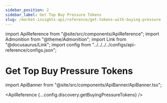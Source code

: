 ```yaml
---
sidebar_position: 2
sidebar_label: Get Top Buy Pressure Tokens
slug: /market-insights-api/reference/get-tokens-with-buying-pressure
---
```


import ApiReference from "@site/src/components/ApiReference";
import Admonition from "@theme/Admonition";
import Link from "@docusaurus/Link";
import config from "../../../../configs/api-reference/configs.json";

# Get Top Buy Pressure Tokens

import ApiBanner from "@site/src/components/ApiBanner/ApiBanner.tsx";

<ApiBanner
  customText="Get access to the Discovery API"
  customButtonText="Contact Sales"
  customButtonLink="https://moralis.io/api/discovery/"
/>

<ApiReference {...config.discovery.getBuyingPressureTokens} />
